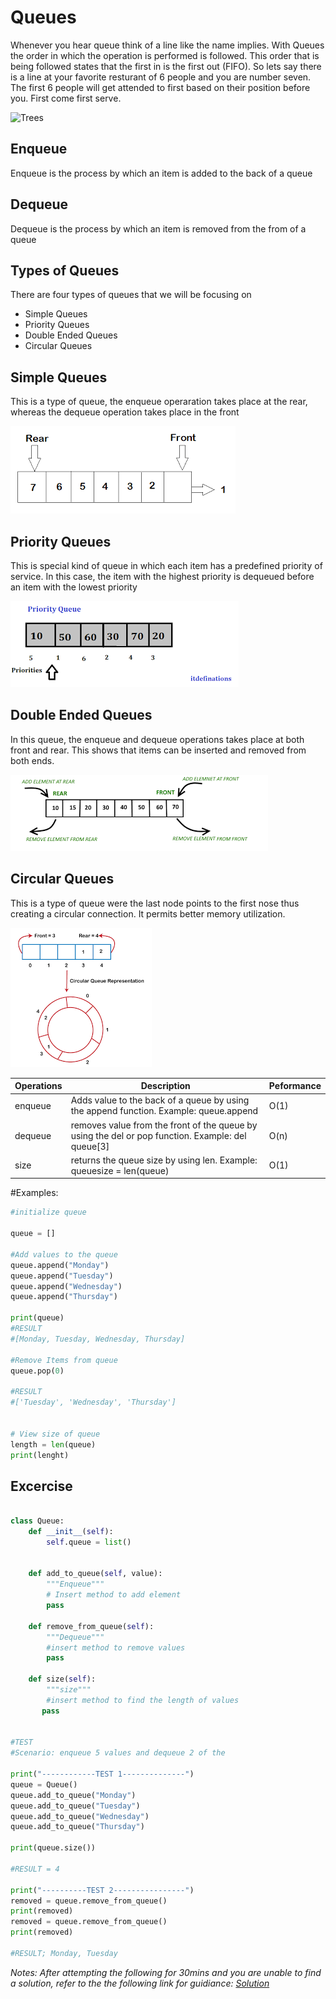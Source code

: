 # Queues
Whenever you hear queue think of a line like the name implies. With Queues the order in which the operation is performed is followed. This order that is being followed states that the first in is the first out (FIFO). So lets say there is a line at your favorite resturant of 6 people and you are number seven. The first 6 people will get attended to first based on their position before you. First come first serve.

![Trees](trees.png)


## Enqueue
Enqueue is the process by which an item is added to the back of a queue

## Dequeue
Dequeue is the process by which an item is removed from the from of a queue


## Types of Queues


There are four types of queues that we will be focusing on
* Simple Queues
* Priority Queues
* Double Ended Queues
* Circular Queues

## Simple Queues
This is a type of queue, the enqueue operaration takes place at the rear, whereas the dequeue operation takes place in the front

![simple queue](simple.png)


## Priority Queues
This is special kind of queue in which each item has a predefined priority of service. In this case, the item with the highest priority is dequeued before an item with the lowest priority

![Priority queue](priority.png)

## Double Ended Queues
In this queue, the enqueue and dequeue operations takes place at both front and rear. This shows that items can be inserted and removed from both ends.

![Double queue](double.png)

## Circular Queues
This is a type of queue were the last node points to the first nose thus creating a circular connection. It permits better memory utilization.

![Cirlular queue](circular.png)


Operations | Description | Peformance
-------- | -------- | --------
enqueue | Adds value to the back of a queue by using the append function. Example: queue.append | O(1)
dequeue | removes value from the front of the queue by using the del or pop function. Example: del queue[3] | O(n)
size | returns the queue size by using len. Example: queuesize = len(queue) | O(1)


#Examples:

```python
#initialize queue

queue = [] 

#Add values to the queue
queue.append("Monday")
queue.append("Tuesday")
queue.append("Wednesday")
queue.append("Thursday")

print(queue)
#RESULT
#[Monday, Tuesday, Wednesday, Thursday]

#Remove Items from queue
queue.pop(0)

#RESULT
#['Tuesday', 'Wednesday', 'Thursday']


# View size of queue
length = len(queue)
print(lenght)
```

## Excercise

```python

class Queue:
    def __init__(self):
        self.queue = list()


    def add_to_queue(self, value):
        """Enqueue"""
        # Insert method to add element
        pass

    def remove_from_queue(self):
        """Dequeue"""
        #insert method to remove values
        pass

    def size(self):
        """size"""
        #insert method to find the length of values
       pass


#TEST
#Scenario: enqueue 5 values and dequeue 2 of the

print("------------TEST 1--------------")
queue = Queue()
queue.add_to_queue("Monday")
queue.add_to_queue("Tuesday")
queue.add_to_queue("Wednesday")
queue.add_to_queue("Thursday")

print(queue.size())

#RESULT = 4

print("----------TEST 2----------------")
removed = queue.remove_from_queue()
print(removed)
removed = queue.remove_from_queue()
print(removed)

#RESULT; Monday, Tuesday
```

*Notes: After attempting the following for 30mins and you are unable to find a solution, refer to the the following link for guidiance: [Solution](test2.py)*

